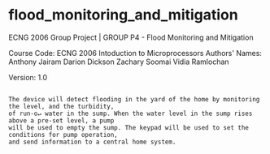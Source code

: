 # flood_monitoring_and_mitigation
ECNG 2006 Group Project | GROUP P4 - Flood Monitoring and Mitigation

Course Code: ECNG 2006 Intoduction to Microprocessors
Authors' Names: Anthony Jairam
                Darion Dickson 
                Zachary Soomai
                Vidia Ramlochan
                
Version:  1.0

~~~~~~~~~~~~~~~~~~~~~~~~~~~~~~~~~~~~~~~~~~~~~~~~~~~~~~~~~~~~~~~~~~~~~~~~~~~~~~~~~~~~~~~~~~~~~~~~~~

The device will detect flooding in the yard of the home by monitoring the level, and the turbidity,
of run-o↵ water in the sump. When the water level in the sump rises above a pre-set level, a pump
will be used to empty the sump. The keypad will be used to set the conditions for pump operation,
and send information to a central home system.
